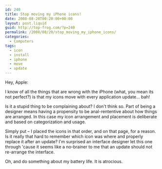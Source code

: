 ```yaml
---
id: 240
title: Stop moving my iPhone icons!
date: 2008-08-20T00:20:00+00:00
layout: post.liquid
guid: http://top-frog.com/?p=240
permalink: /2008/08/20/stop_moving_my_iphone_icons/
categories:
  - Computers
tags:
  - icon
  - install
  - iphone
  - move
  - update
---
```

Hey, Apple:

I know of all the things that are wrong with the iPhone (what, you mean its not perfect?) is that my icons move with every application update… bah!

Is it a stupid thing to be complaining about? I don't think so. Part of being a designer means having a propensity to be anal-rententive about how things are arranged. In this case my icon arrangement and placement is deliberate and based on categorization and usage. 

Simply put – I placed the icons in that order, and on that page, for a reason. Is it really that hard to remember which icon was where and properly replace it after an update? I'm surprised an interface designer let this one through 'cause it seems like a no-brainer to me that an update should not re-arrange the interface.

Oh, and do something about my battery life. It is atrocious.
